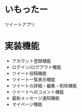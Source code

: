 # いもったー
ツイートアプリ
# 実装機能
- アカウント登録機能
- ログイン/ログアウト機能
- ツイート投稿機能
- ツイート一覧表示機能
- ツイートの詳細・編集・削除機能
- ツイートへのコメント機能
- 最新メッセージ通知機能
- マイページ機能